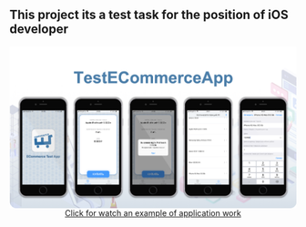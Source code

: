 ## This project its a test task for the position of iOS developer

<img src="https://raw.githubusercontent.com/IvanStebletsov/TestEcommerceApp/master/raw/TestECommerceApp.png" align="center">

<div align="center"><a href="https://youtu.be/" align = "center">Click for watch an example of application work</a></div>

